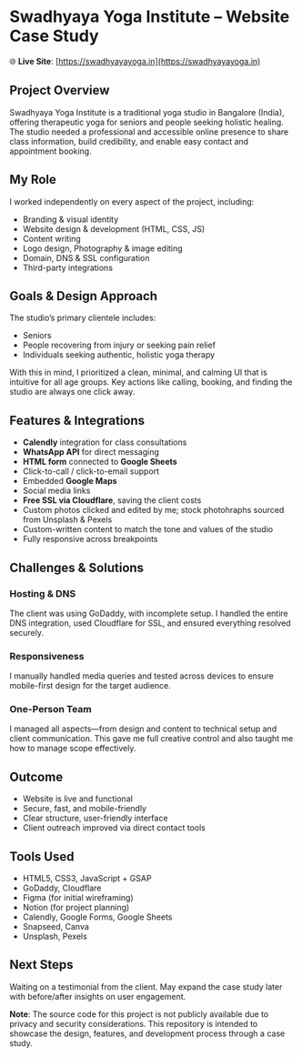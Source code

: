 # Swadhyaya Yoga Institute – Website Case Study

🌐 **Live Site**: [https://swadhyayayoga.in](https://swadhyayayoga.in)


## Project Overview

Swadhyaya Yoga Institute is a traditional yoga studio in Bangalore (India), offering therapeutic yoga for seniors and people seeking holistic healing. The studio needed a professional and accessible online presence to share class information, build credibility, and enable easy contact and appointment booking.


## My Role

I worked independently on every aspect of the project, including:

- Branding & visual identity  
- Website design & development (HTML, CSS, JS)  
- Content writing  
- Logo design, Photography & image editing  
- Domain, DNS & SSL configuration  
- Third-party integrations


## Goals & Design Approach

The studio’s primary clientele includes:

- Seniors  
- People recovering from injury or seeking pain relief  
- Individuals seeking authentic, holistic yoga therapy  

With this in mind, I prioritized a clean, minimal, and calming UI that is intuitive for all age groups. Key actions like calling, booking, and finding the studio are always one click away.


## Features & Integrations

- **Calendly** integration for class consultations  
- **WhatsApp API** for direct messaging  
- **HTML form** connected to **Google Sheets**  
- Click-to-call / click-to-email support  
- Embedded **Google Maps**  
- Social media links  
- **Free SSL via Cloudflare**, saving the client costs  
- Custom photos clicked and edited by me; stock photohraphs sourced from Unsplash & Pexels  
- Custom-written content to match the tone and values of the studio  
- Fully responsive across breakpoints


## Challenges & Solutions

### Hosting & DNS
The client was using GoDaddy, with incomplete setup. I handled the entire DNS integration, used Cloudflare for SSL, and ensured everything resolved securely.

### Responsiveness
I manually handled media queries and tested across devices to ensure mobile-first design for the target audience.

### One-Person Team
I managed all aspects—from design and content to technical setup and client communication. This gave me full creative control and also taught me how to manage scope effectively.


## Outcome

- Website is live and functional  
- Secure, fast, and mobile-friendly  
- Clear structure, user-friendly interface  
- Client outreach improved via direct contact tools


## Tools Used

- HTML5, CSS3, JavaScript + GSAP
- GoDaddy, Cloudflare
- Figma (for initial wireframing)
- Notion (for project planning)  
- Calendly, Google Forms, Google Sheets  
- Snapseed, Canva  
- Unsplash, Pexels


## Next Steps

Waiting on a testimonial from the client. May expand the case study later with before/after insights on user engagement.

**Note**: The source code for this project is not publicly available due to privacy and security considerations. This repository is intended to showcase the design, features, and development process through a case study.






